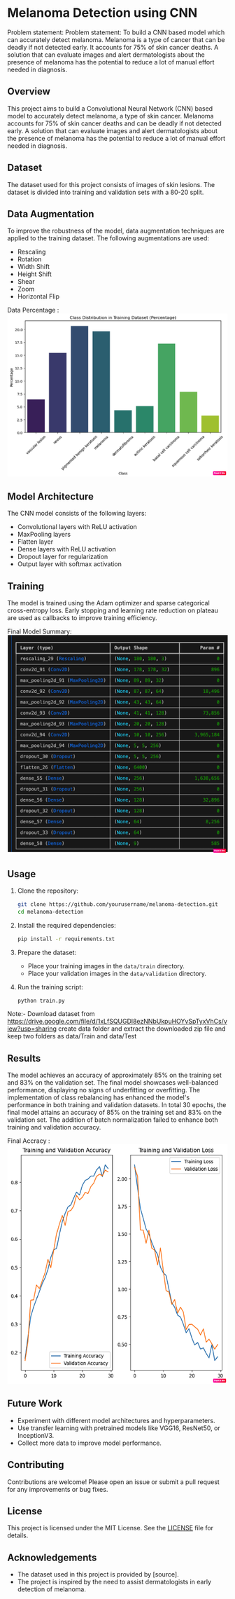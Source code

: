 # Melanoma Detection using CNN
Problem statement: Problem statement: To build a CNN based model which can accurately detect melanoma. Melanoma is a type of cancer that can be deadly if not detected early. It accounts for 75% of skin cancer deaths. A solution that can evaluate images and alert dermatologists about the presence of melanoma has the potential to reduce a lot of manual effort needed in diagnosis.

## Overview
This project aims to build a Convolutional Neural Network (CNN) based model to accurately detect melanoma, a type of skin cancer. Melanoma accounts for 75% of skin cancer deaths and can be deadly if not detected early. A solution that can evaluate images and alert dermatologists about the presence of melanoma has the potential to reduce a lot of manual effort needed in diagnosis.

## Dataset
The dataset used for this project consists of images of skin lesions. The dataset is divided into training and validation sets with a 80-20 split.

## Data Augmentation
To improve the robustness of the model, data augmentation techniques are applied to the training dataset. The following augmentations are used:
- Rescaling
- Rotation
- Width Shift
- Height Shift
- Shear
- Zoom
- Horizontal Flip
  
Data Percentage : ![Model Evaluation](./DataPercentage.png)

## Model Architecture
The CNN model consists of the following layers:
- Convolutional layers with ReLU activation
- MaxPooling layers
- Flatten layer
- Dense layers with ReLU activation
- Dropout layer for regularization
- Output layer with softmax activation

## Training
The model is trained using the Adam optimizer and sparse categorical cross-entropy loss. Early stopping and learning rate reduction on plateau are used as callbacks to improve training efficiency.

Final Model Summary: ![Model Evaluation](./ModelSummary.png)




## Usage
1. Clone the repository:
    ```bash
    git clone https://github.com/yourusername/melanoma-detection.git
    cd melanoma-detection
    ```

2. Install the required dependencies:
    ```bash
    pip install -r requirements.txt
    ```

3. Prepare the dataset:
    - Place your training images in the `data/train` directory.
    - Place your validation images in the `data/validation` directory.

4. Run the training script:
    ```bash
    python train.py
    ```

Note:-
Download dataset from https://drive.google.com/file/d/1xLfSQUGDl8ezNNbUkpuHOYvSpTyxVhCs/view?usp=sharing 
create data folder and extract the downloaded zip file and keep two folders as data/Train and data/Test

## Results
The model achieves an accuracy of approximately 85% on the training set and 83% on the validation set. 
The final model showcases well-balanced performance, displaying no signs of underfitting or overfitting.
The implementation of class rebalancing has enhanced the model's performance in both training and validation datasets.
In total 30 epochs, the final model attains an accuracy of 85% on the training set and 83% on the validation set.
The addition of batch normalization failed to enhance both training and validation accuracy.

Final Accracy : ![Model Evaluation](./Result.png)

## Future Work
- Experiment with different model architectures and hyperparameters.
- Use transfer learning with pretrained models like VGG16, ResNet50, or InceptionV3.
- Collect more data to improve model performance.

## Contributing
Contributions are welcome! Please open an issue or submit a pull request for any improvements or bug fixes.

## License
This project is licensed under the MIT License. See the [LICENSE](LICENSE) file for details.

## Acknowledgements
- The dataset used in this project is provided by [source].
- The project is inspired by the need to assist dermatologists in early detection of melanoma.
